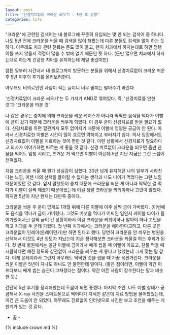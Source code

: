 ```yaml
---
layout: post
title: "신경치료없이 크라운 씌우기 - 5년 후 상황"
categories: life
---
```


"크라운"에 관련된 검색어는 내 블로그에 꾸준히 유입되는 몇 안 되는 검색어 중 하나다. 나도 5년 전에 크라운을 씌울 때 검색을 많이 해봤는데 다른 분들도 검색을 많이 하는 듯 하다. 아무래도 치과 관련 진료는 돈도 많이 들고, 왠지 치과에서 하자는대로 하면 덤탱이를 쓰지 않을지 걱정이 많을 수 밖에 없기 때문인 듯 하다. (돈만 많으면 치과에서 하자는대로 하는게 건강한 치아를 유지하는데 제일 좋겠지만)

암튼 일부러 시간내서 내 블로그까지 방문하는 분들을 위해서 신경치료없이 크라운 띄운 후 5년 이후의 후기를 올려보려한다.

아무래도 비의료인인 사람이 적는 글이니 너무 믿지는 말아주기 바란다.

'신경치료없이 크라운 씌우기'는 두 가지가 AND로 엮여있다. 즉, '신경치료를 안한 것'과 '크라운을 띄운 것'

나 같은 경우는 충치에 의해 크라운을 씌운 케이스가 아니라 딱딱한 음식을 먹다가 이빨에 금이 갔기 때문에 크라운을 씌우게 되었다. 이 경우 굳이 신경치료를 받을 필요가 없다. 신경치료를 하면 혈관까지 모두 없어지기 때문에 이빨에 영양분 공급이 안 된다. 따라서 신경치료한 이빨은 시간이 많이 흐르면 약해지고 부러지기 쉽다. 의사 입장에서도 신경치료없이 이빨을 치료하는 것이 편한 것 같다. 이런 상황에서 신경치료가 필요하다고 의사가 이야기하면 따르는 게 좋을 것 같다. 신경 치료없이 크라운을 띄우면 좀만 찬물을 먹어도 엄청 시리고, 뜨거운 거 먹으면 이빨이 아픈데 5년 지난 지금은 그런 느낌이 전혀없다.

처음 크라운을 씌울 때 뭔가 상실감이 심했다. 30년 넘게 유지해던 나의 일부가 사라진다는 느낌, 이젠 나의 선택을 돌이킬 수 없다는 생각과 나도 나이가 먹었다는 그런 느낌 때문이었던 것 같다. 앞서 말했듯이 충치 때문에 크라운을 씌운 게 아니라 딱딱한 걸 먹다가 이빨이 살짝 깨졌기 때문이었는데 이걸 정말 크라운을 씌워야하나 고민이 많았다. 하지만 5년이 지난 현재는 대만족 중이다.

크라운을 씌운 후 운이 없게도 1개월 뒤에 다른 이빨에 아주 살짝 금이 가버렸다. (이번에도 음식을 먹다가 금이 가버렸다. 그것도 버섯을 먹다가 어찌된 일인지 케이블 타이가 들어가있어서;;) 살짝 금이 간 상황이라서 이걸 크라운을 씌워야하나 말아야 하나 고민을 하고 치과를 두 군데 가봤다. 첫 번째 치과에서는 크라운을 해야한다고하고, 다른 곳은 크라운없이 인레이(온레이던가)만 하면 된다고 했다. 당연히 크라운을 안 씌우는 병원을 선택해서 이것도 4년 정도가 지났는데 지금 생각해보면 크라운을 씌울걸 하는 후회가 된다. 첫 번째 병원에서는 일단 이빨에 금이가서 쎄게 씹을 때 이빨이 아프고, 찬물 먹을 때 시큼하다면 깨진 정도와 상관없이 크라운을 씌우는 게 좋다고 했었는데 그게 맞는 말 같다. 이게 온레이라서 그런지 아무래도 딱딱한 것을 씹을 때 가끔 욱씬거린다. 크라운을 씌운 이빨은 5년이 지나도 하나도 안 불편한데 말이다. (좋은 점이라면, 이빨이 약간 아프다보니 쎄게 씹는 습관이 고쳐졌다는 점이다. 약간 아픈 사람이 장수한다는 말과 비슷한 듯.)

간단히 5년 후기를 정리해봤는데 도움이 되면 좋겠다. 마지막 조언. 나도 이빨 상태가 궁금해서 X-ray 사진을 스마트폰으로 찍어다가 지식인 같은데 치료 방법을 물어봤었는데, 이건 큰 도움이 안 되었다. 아무래도 진료없이 인터넷으로 사진만 보고 조언을 해주는 게 한계가 있는 것 같다.

- 끝 -

{% include crown.md %}
